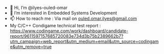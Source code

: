 - 👋 Hi, I’m @ilyes-ouled-omar
- 👀 I’m interested in Embedded Systems Development
- 📫 How to reach me : Via mail on ouled.omar.ilyes@gmail.com
- My C/C++ Condigame technical test report : https://www.codingame.com/work/dashboard/candidate-report/9611597157685720083e734d3b75b2389662b7?utm_campaign=web_report&utm_medium=email&utm_source=codingame&utm_remove=true

<!---
ilyes-ouled-omar/ilyes-ouled-omar is a ✨ special ✨ repository because its `README.md` (this file) appears on your GitHub profile.
You can click the Preview link to take a look at your changes.
--->
